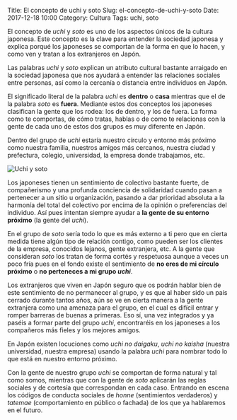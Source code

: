 Title: El concepto de uchi y soto
Slug: el-concepto-de-uchi-y-soto
Date: 2017-12-18 10:00
Category: Cultura
Tags: uchi, soto



El concepto de *uchi* y *soto* es uno de los aspectos únicos de la cultura japonesa. Este concepto es la clave para entender la sociedad japonesa y explica porqué los japoneses se comportan de la forma en que lo hacen, y como ven y tratan a los extranjeros en Japón.

Las palabras *uchi* y *soto* explican un atributo cultural bastante arraigado en la sociedad japonesa que nos ayudará a entender las relaciones sociales entre personas, así como la cercanía o distancia entre individuos en Japón.

El significado literal de la palabra *uchi* es **dentro** o  **casa** mientras que el de la palabra *soto* es **fuera**. Mediante estos dos conceptos los japoneses clasifican la gente que los rodea: los de dentro, y los de fuera. La forma como te comportas, de cómo tratas, hablas o de como te relacionas con la gente de cada uno de estos dos grupos es muy diferente en Japón.

Dentro del grupo de *uchi* estaría nuestro círculo y entorno más próximo como nuestra familia, nuestros amigos más cercanos, nuestra ciudad y prefectura, colegio, universidad, la empresa donde trabajamos, etc.

![Uchi y soto]({filename}/images/uchi-y-soto.jpg)

Los japoneses tienen un sentimiento de colectivo bastante fuerte, de compañerismo y una profunda conciencia de solidaridad cuando pasan a pertenecer a un sitio u organización, pasando a dar prioridad absoluta a la harmonía del total del colectivo por encima de la opinión o preferencias del individuo. Así pues intentan siempre ayudar a **la gente de su entorno próximo** (la gente del *uchi*).

En el grupo de *soto* sería todo lo que es más externo a ti pero que en cierta medida tiene algún tipo de relación contigo, como pueden ser los clientes de la empresa, conocidos lejanos, gente extranjera, etc. A la gente que consideran *soto* los tratan de forma cortés y respetuosa aunque a veces un poco fría pues en el fondo existe el sentimiento de **no eres de mi círculo próximo** o **no perteneces a mi grupo _uchi_**.

Los extranjeros que viven en Japón seguro que os podrán hablar bien de este sentimiento de no permanecer al grupo, y es que al haber sido un país cerrado durante tantos años, aún se ve en cierta manera a la gente extranjera como una amenaza para el grupo, en el cual es difícil entrar y romper barreras de buenas a primeras. Eso sí, una vez integrados y ya paséis a formar parte del grupo *uchi*, encontraréis en los japoneses a los compañeros más fieles y los mejores amigos.

En Japón existen locuciones como *uchi no daigaku*, *uchi no kaisha* (nuestra universidad, nuestra empresa) usando la palabra *uchi* para nombrar todo lo que está en nuestro entorno próximo.

Con la gente de nuestro grupo *uchi* se comportan de forma natural y tal como somos, mientras que con la gente de *soto* aplicarán las reglas sociales y de cortesía que correspondan en cada caso. Entrando en escena los códigos de conducta sociales de *honne* (sentimientos verdaderos) y *tatemae* (comportamiento en público o fachada) de los que ya hablaremos en el futuro.
